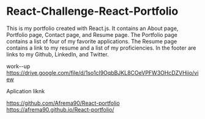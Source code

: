# React-Challenge-React-Portfolio
This is my portfolio created with React.js. It contains an About page, Portfolio page, Contact page, and Resume page. The Portfolio page contains a list of four of my favorite applications. The Resume page contains a link to my resume and a list of my proficiencies. In the footer are links to my Github, LinkedIn, and Twitter.

work--up
https://drive.google.com/file/d/1so1cI9OqbBJKL8COeVPFW3OHcDZVHiio/view

Aplication liknk

https://github.com/Afrema90/React-portfolio
 https://afrema90.github.io/React-portfolio/